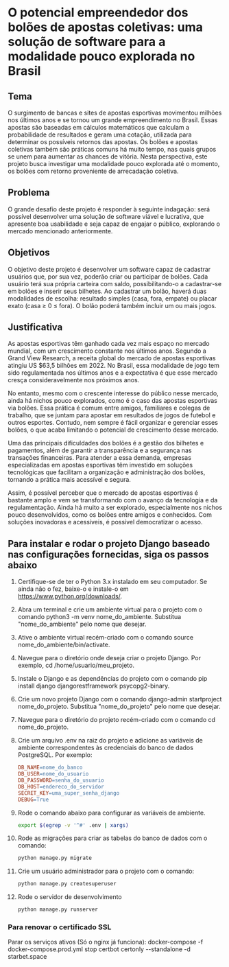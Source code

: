 # O potencial empreendedor dos bolões de apostas coletivas: uma solução de software para a modalidade pouco explorada no Brasil

## Tema

O surgimento de bancas e sites de apostas esportivas movimentou milhões nos últimos anos e se tornou um grande empreendimento no Brasil. Essas apostas são baseadas em cálculos matemáticos que calculam a probabilidade de resultados e geram uma cotação, utilizada para determinar os possíveis retornos das apostas. Os bolões e apostas coletivas também são práticas comuns há muito tempo, nas quais grupos se unem para aumentar as chances de vitória. Nesta perspectiva, este projeto busca investigar uma modalidade pouco explorada até o momento, os bolões com retorno proveniente de arrecadação coletiva.

## Problema

O grande desafio deste projeto é responder à seguinte indagação: será possível desenvolver uma solução de software viável e lucrativa, que apresente boa usabilidade e seja capaz de engajar o público, explorando o mercado mencionado anteriormente.

## Objetivos

O objetivo deste projeto é desenvolver um software capaz de cadastrar usuários que, por sua vez, poderão criar ou participar de bolões. Cada usuário terá sua própria carteira com saldo, possibilitando-o a cadastrar-se em bolões e inserir seus bilhetes. Ao cadastrar um bolão, haverá duas modalidades de escolha: resultado simples (casa, fora, empate) ou placar exato (casa ≥ 0 ≤ fora). O bolão poderá também incluir um ou mais jogos.

## Justificativa

As apostas esportivas têm ganhado cada vez mais espaço no mercado mundial, com um crescimento constante nos últimos anos. Segundo a Grand View Research, a receita global do mercado de apostas esportivas atingiu US $63,5 bilhões em 2022. No Brasil, essa modalidade de jogo tem sido regulamentada nos últimos anos e a expectativa é que esse mercado cresça consideravelmente nos próximos anos.

No entanto, mesmo com o crescente interesse do público nesse mercado, ainda há nichos pouco explorados, como é o caso das apostas esportivas via bolões. Essa prática é comum entre amigos, familiares e colegas de trabalho, que se juntam para apostar em resultados de jogos de futebol e outros esportes. Contudo, nem sempre é fácil organizar e gerenciar esses bolões, o que acaba limitando o potencial de crescimento desse mercado.

Uma das principais dificuldades dos bolões é a gestão dos bilhetes e pagamentos, além de garantir a transparência e a segurança nas transações financeiras. Para atender a essa demanda, empresas especializadas em apostas esportivas têm investido em soluções tecnológicas que facilitam a organização e administração dos bolões, tornando a prática mais acessível e segura.

Assim, é possível perceber que o mercado de apostas esportivas é bastante amplo e vem se transformando com o avanço da tecnologia e da regulamentação. Ainda há muito a ser explorado, especialmente nos nichos pouco desenvolvidos, como os bolões entre amigos e conhecidos. Com soluções inovadoras e acessíveis, é possível democratizar o acesso.

## Para instalar e rodar o projeto Django baseado nas configurações fornecidas, siga os passos abaixo

1. Certifique-se de ter o Python 3.x instalado em seu computador. Se ainda não o fez, baixe-o e instale-o em <https://www.python.org/downloads/>.
2. Abra um terminal e crie um ambiente virtual para o projeto com o comando python3 -m venv nome_do_ambiente. Substitua "nome_do_ambiente" pelo nome que desejar.
3. Ative o ambiente virtual recém-criado com o comando source nome_do_ambiente/bin/activate.
4. Navegue para o diretório onde deseja criar o projeto Django. Por exemplo, cd /home/usuario/meu_projeto.
5. Instale o Django e as dependências do projeto com o comando pip install django djangorestframework psycopg2-binary.
6. Crie um novo projeto Django com o comando django-admin startproject nome_do_projeto. Substitua "nome_do_projeto" pelo nome que desejar.
7. Navegue para o diretório do projeto recém-criado com o comando cd nome_do_projeto.
8. Crie um arquivo .env na raiz do projeto e adicione as variáveis de ambiente correspondentes às credenciais do banco de dados PostgreSQL. Por exemplo:

    ```makefile
    DB_NAME=nome_do_banco
    DB_USER=nome_do_usuario
    DB_PASSWORD=senha_do_usuario
    DB_HOST=endereco_do_servidor
    SECRET_KEY=uma_super_senha_django
    DEBUG=True
    ```

9. Rode o comando abaixo para configurar as variáveis de ambiente.

    ```bash
    export $(egrep -v '^#' .env | xargs)
    ```

10. Rode as migrações para criar as tabelas do banco de dados com o comando:

    ```bash
    python manage.py migrate
    ```

11. Crie um usuário administrador para o projeto com o comando:

    ```bash
    python manage.py createsuperuser
    ```

12. Rode o servidor de desenvolvimento

    ```bash
    python manage.py runserver
    ```

### Para renovar o certificado SSL

Parar os serviços ativos (Só o nginx já funciona):
docker-compose -f docker-compose.prod.yml stop
certbot certonly --standalone -d starbet.space
